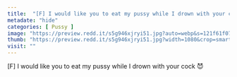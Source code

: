 ```yaml
---
title:  "[F] I would like you to eat my pussy while I drown with your cock 😈"
metadate: "hide"
categories: [ Pussy ]
image: "https://preview.redd.it/s5g946xjryi51.jpg?auto=webp&s=121f61f073f9ab982478962e028eff8f2cc05832"
thumb: "https://preview.redd.it/s5g946xjryi51.jpg?width=1080&crop=smart&auto=webp&s=d3a9024091ac5b7c92293df5d68307ab153bfc1f"
visit: ""
---
```

[F] I would like you to eat my pussy while I drown with your cock 😈
